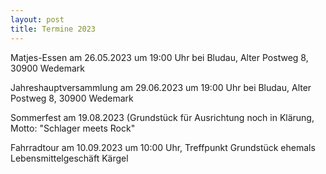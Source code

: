 ```yaml
---
layout: post
title: Termine 2023 
---
```

Matjes-Essen am 26.05.2023 um 19:00 Uhr bei Bludau, Alter Postweg 8, 30900 Wedemark

Jahreshauptversammlung am 29.06.2023 um 19:00 Uhr bei Bludau, Alter Postweg 8, 30900 Wedemark

Sommerfest am 19.08.2023 (Grundstück für Ausrichtung noch in Klärung, Motto: "Schlager meets Rock"

Fahrradtour am 10.09.2023 um 10:00 Uhr, Treffpunkt Grundstück ehemals Lebensmittelgeschäft Kärgel
